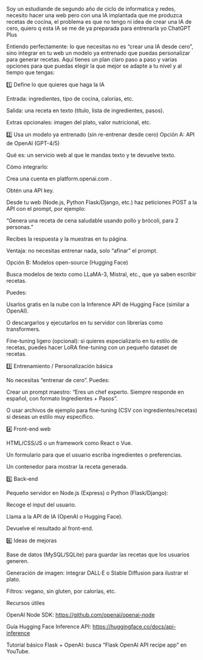 Soy un estudiande de segundo año de ciclo de informatica y redes, necesito hacer una web pero con una IA implantada que me produzca recetas de cocina, el problema es que no tengo ni idea de crear una IA de cero, quiero q esta IA se me de ya preparada para entrenarla yo
ChatGPT Plus

Entiendo perfectamente: lo que necesitas no es “crear una IA desde cero”, sino integrar en tu web un modelo ya entrenado que puedas personalizar para generar recetas.
Aquí tienes un plan claro paso a paso y varias opciones para que puedas elegir la que mejor se adapte a tu nivel y al tiempo que tengas:

1️⃣ Define lo que quieres que haga la IA

Entrada: ingredientes, tipo de cocina, calorías, etc.

Salida: una receta en texto (título, lista de ingredientes, pasos).

Extras opcionales: imagen del plato, valor nutricional, etc.

2️⃣ Usa un modelo ya entrenado (sin re-entrenar desde cero)
Opción A: API de OpenAI (GPT-4/5)

Qué es: un servicio web al que le mandas texto y te devuelve texto.

Cómo integrarlo:

Crea una cuenta en platform.openai.com
.

Obtén una API key.

Desde tu web (Node.js, Python Flask/Django, etc.) haz peticiones POST a la API con el prompt, por ejemplo:

“Genera una receta de cena saludable usando pollo y brócoli, para 2 personas.”


Recibes la respuesta y la muestras en tu página.

Ventaja: no necesitas entrenar nada, solo “afinar” el prompt.

Opción B: Modelos open-source (Hugging Face)

Busca modelos de texto como LLaMA-3, Mistral, etc., que ya saben escribir recetas.

Puedes:

Usarlos gratis en la nube con la Inference API de Hugging Face (similar a OpenAI).

O descargarlos y ejecutarlos en tu servidor con librerías como transformers.

Fine-tuning ligero (opcional): si quieres especializarlo en tu estilo de recetas, puedes hacer LoRA fine-tuning con un pequeño dataset de recetas.

3️⃣ Entrenamiento / Personalización básica

No necesitas “entrenar de cero”.
Puedes:

Crear un prompt maestro: “Eres un chef experto. Siempre responde en español, con formato Ingredientes + Pasos”.

O usar archivos de ejemplo para fine-tuning (CSV con ingredientes/recetas) si deseas un estilo muy específico.

4️⃣ Front-end web

HTML/CSS/JS o un framework como React o Vue.

Un formulario para que el usuario escriba ingredientes o preferencias.

Un contenedor para mostrar la receta generada.

5️⃣ Back-end

Pequeño servidor en Node.js (Express) o Python (Flask/Django):

Recoge el input del usuario.

Llama a la API de IA (OpenAI o Hugging Face).

Devuelve el resultado al front-end.

6️⃣ Ideas de mejoras

Base de datos (MySQL/SQLite) para guardar las recetas que los usuarios generen.

Generación de imagen: integrar DALL·E o Stable Diffusion para ilustrar el plato.

Filtros: vegano, sin gluten, por calorías, etc.

Recursos útiles

OpenAI Node SDK: https://github.com/openai/openai-node

Guía Hugging Face Inference API: https://huggingface.co/docs/api-inference

Tutorial básico Flask + OpenAI: busca “Flask OpenAI API recipe app” en YouTube.
